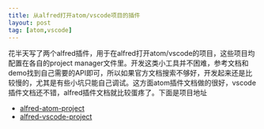 ```yaml
---
title: 从alfred打开atom/vscode项目的插件
layout: post
tag: [atom,vscode]
---
```


花半天写了两个alfred插件，用于在alfred打开atom/vscode的项目，这些项目均配置在各自的project manager文件里。开发这类小工具并不困难，参考文档和demo找到自己需要的API即可，所以如果官方文档搜索不够好，开发起来还是比较慢的，尤其是有些小坑只能自己调试。这方面atom插件文档做的很好，vscode插件文档还不错，alfred插件文档就比较蛋疼了。下面是项目地址

* [alfred-atom-project](https://github.com/AImager/alfred-atom-project.git)
* [alfred-vscode-project](https://github.com/AImager/alfred-vscode-project.git)
